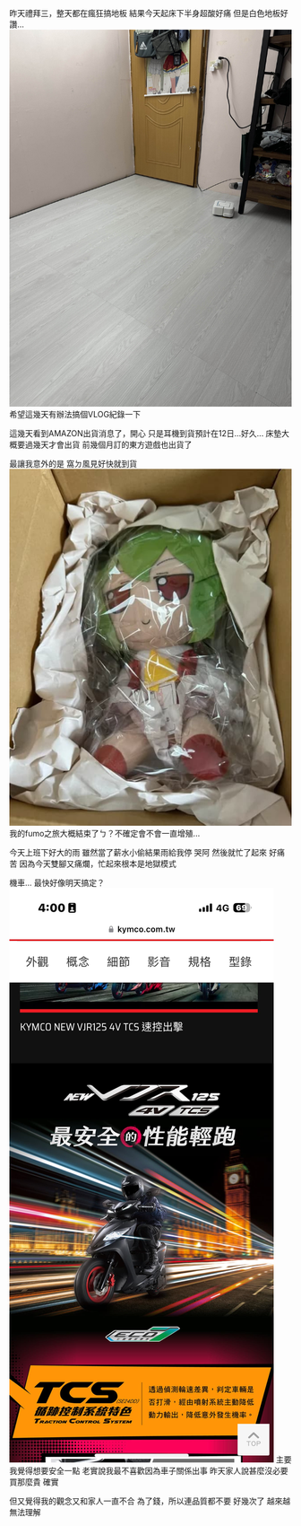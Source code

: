 昨天禮拜三，整天都在瘋狂搞地板
結果今天起床下半身超酸好痛
但是白色地板好讚...
![](https://github.com/photohost/picx-images-hosting/raw/master/20240905/image.b8uiitr1k.jpg)
希望這幾天有辦法搞個VLOG紀錄一下

這幾天看到AMAZON出貨消息了，開心
只是耳機到貨預計在12日...好久...
床墊大概要過幾天才會出貨
前幾個月訂的東方遊戲也出貨了

最讓我意外的是
窩ㄉ風見好快就到貨
![](https://github.com/photohost/picx-images-hosting/raw/master/20240905/image.2h894aqu41.jpg)
我的fumo之旅大概結束了ㄅ？不確定會不會一直增殖...

今天上班下好大的雨
雖然當了薪水小偷結果雨給我停
哭阿
然後就忙了起來
好痛苦
因為今天雙腳又痛爛，忙起來根本是地獄模式

機車...
最快好像明天搞定？
![](https://github.com/photohost/picx-images-hosting/raw/master/20240905/image.5tqyyo9uof.jpg)
主要我覺得想要安全一點
老實說我最不喜歡因為車子關係出事
昨天家人說甚麼沒必要買那麼貴
確實

但又覺得我的觀念又和家人一直不合
為了錢，所以連品質都不要
好幾次了
越來越無法理解
